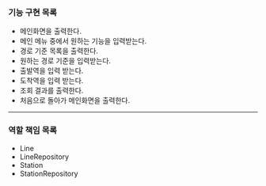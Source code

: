### 기능 구현 목록

- 메인화면을 출력한다.
- 메인 메뉴 중에서 원하는 기능을 입력받는다.
- 경로 기준 목록을 출력한다.
- 원하는 경로 기준을 입력받는다.
- 출발역을 입력 받는다.
- 도착역을 입력 받는다.
- 조회 결과를 출력한다.
- 처음으로 돌아가 메인화면을 출력한다.

---

### 역할 책임 목록

- Line
- LineRepository
- Station
- StationRepository